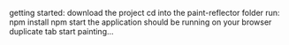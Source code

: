 getting started:
  download the project
  cd into the paint-reflector folder 
  run:
    npm install
    npm start
  the application should be running on your browser
  duplicate tab
  start painting...
  

  

